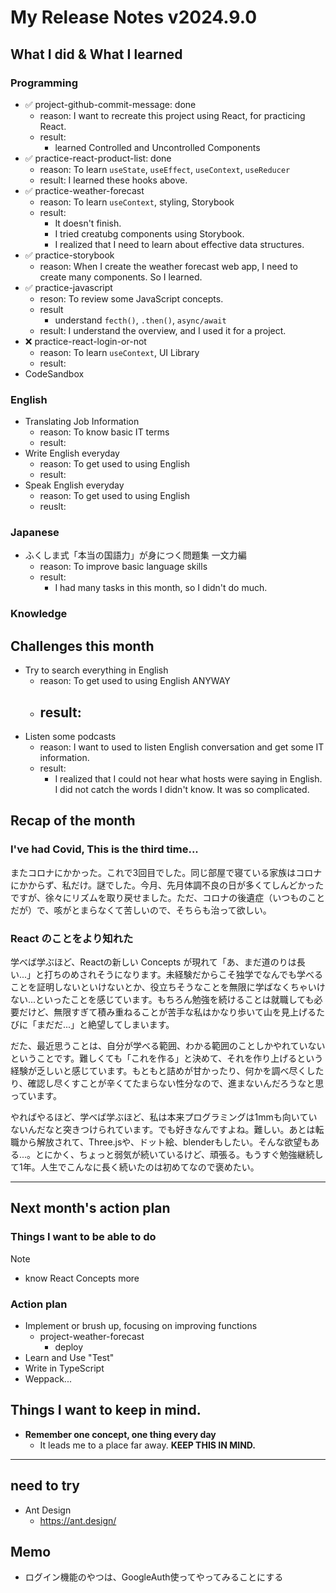 # My Release Notes v2024.9.0

## What I did & What I learned

### Programming

- ✅ project-github-commit-message: done
  - reason: I want to recreate this project using React, for practicing React.
  - result:
    - learned Controlled and Uncontrolled Components
- ✅ practice-react-product-list: done
  - reason: To learn `useState`, `useEffect`, `useContext`, `useReducer`
  - result: I learned these hooks above.
- ✅ practice-weather-forecast
  - reason: To learn `useContext`, styling, Storybook
  - result:
    - It doesn't finish.
    - I tried creatubg components using Storybook.
    - I realized that I need to learn about effective data structures.
- ✅ practice-storybook
  - reason: When I create the weather forecast web app, I need to create many components. So I learned.
- ✅ practice-javascript
  - reson: To review some JavaScript concepts.
  - result
    - understand `fecth()`, `.then()`, `async/await`
  - result: I understand the overview, and I used it for a project.
- ❌ practice-react-login-or-not
  - reason: To learn `useContext`, UI Library
  - result:
- CodeSandbox


### English

- Translating Job Information
  - reason: To know basic IT terms
  - result:
- Write English everyday
  - reason: To get used to using English
  - result:
- Speak English everyday
  - reason: To get used to using English
  - reuslt: 

### Japanese

- ふくしま式「本当の国語力」が身につく問題集 一文力編
  - reason: To improve basic language skills 
  - result:
    - I had many tasks in this month, so I didn't do much.

### Knowledge



## Challenges this month

- Try to search everything in English
  - reason: To get used to using English ANYWAY
  - result:
    - 
- Listen some podcasts
  - reason: I want to used to listen English conversation and get some IT information.
  - result:
    - I realized that I could not hear what hosts were saying in English. I did not catch the words I didn't know. It was so complicated.

## Recap of the month

### I've had Covid, This is the third time...

またコロナにかかった。これで3回目でした。同じ部屋で寝ている家族はコロナにかからず、私だけ。謎でした。今月、先月体調不良の日が多くてしんどかったですが、徐々にリズムを取り戻せました。ただ、コロナの後遺症（いつものことだが）で、咳がとまらなくて苦しいので、そちらも治って欲しい。

### React のことをより知れた

学べば学ぶほど、Reactの新しい Concepts が現れて「あ、まだ道のりは長い...」と打ちのめされそうになります。未経験だからこそ独学でなんでも学べることを証明しないといけないとか、役立ちそうなことを無限に学ばなくちゃいけない...といったことを感じています。もちろん勉強を続けることは就職しても必要だけど、無限すぎて積み重ねることが苦手な私はかなり歩いて山を見上げるたびに「まだだ...」と絶望してしまいます。

だた、最近思うことは、自分が学べる範囲、わかる範囲のことしかやれていないということです。難しくても「これを作る」と決めて、それを作り上げるという経験が乏しいと感じています。もともと詰めが甘かったり、何かを調べ尽くしたり、確認し尽くすことが辛くてたまらない性分なので、進まないんだろうなと思っています。

やればやるほど、学べば学ぶほど、私は本来プログラミングは1mmも向いていないんだなと突きつけられています。でも好きなんですよね。難しい。あとは転職から解放されて、Three.jsや、ドット絵、blenderもしたい。そんな欲望もある...。とにかく、ちょっと弱気が続いているけど、頑張る。もうすぐ勉強継続して1年。人生でこんなに長く続いたのは初めてなので褒めたい。

---

## Next month's action plan

### Things I want to be able to do

> [!NOTE]
> - know React Concepts more

### Action plan

- Implement or brush up, focusing on improving functions
  - project-weather-forecast
    - deploy
- Learn and Use "Test"
- Write in TypeScript
- Weppack...


## Things I want to keep in mind.

- **Remember one concept, one thing every day**
  - It leads me to a place far away. **KEEP THIS IN MIND.**

---

## need to try

- Ant Design
  - https://ant.design/

## Memo

- ログイン機能のやつは、GoogleAuth使ってやってみることにする